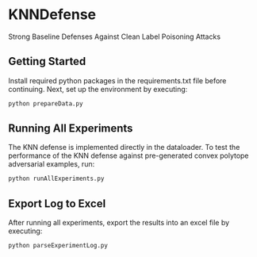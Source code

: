 # KNNDefense
Strong Baseline Defenses Against Clean Label Poisoning Attacks

## Getting Started
Install required python packages in the requirements.txt file before continuing. Next, set up the environment by executing:

```bash
python prepareData.py
```

## Running All Experiments
The KNN defense is implemented directly in the dataloader. To test the performance of the KNN defense against pre-generated convex polytope adversarial examples, run:

```bash
python runAllExperiments.py
```

## Export Log to Excel
After running all experiments, export the results into an excel file by executing:

```bash
python parseExperimentLog.py
```
